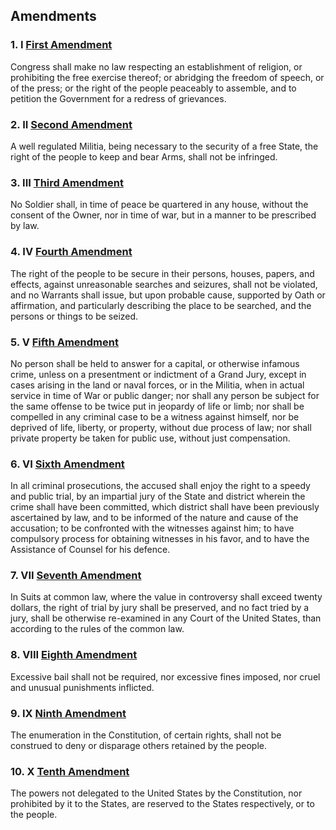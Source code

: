## Amendments

### 1. **I** [First Amendment](https://en.wikipedia.org/wiki/First_Amendment_to_the_United_States_Constitution)

Congress shall make no law respecting an establishment of religion, or prohibiting the free exercise thereof; or abridging the freedom of speech, or of the press; or the right of the people peaceably to assemble, and to petition the Government for a redress of grievances.

### 2. **II** [Second Amendment](https://en.wikipedia.org/wiki/Second_Amendment_to_the_United_States_Constitution)

A well regulated Militia, being necessary to the security of a free State, the right of the people to keep and bear Arms, shall not be infringed.

### 3. **III** [Third Amendment](https://en.wikipedia.org/wiki/Third_Amendment_to_the_United_States_Constitution)

No Soldier shall, in time of peace be quartered in any house, without the consent of the Owner, nor in time of war, but in a manner to be prescribed by law.

### 4. **IV** [Fourth Amendment](https://en.wikipedia.org/wiki/Fourth_Amendment_to_the_United_States_Constitution)

The right of the people to be secure in their persons, houses, papers, and effects, against unreasonable searches and seizures, shall not be violated, and no Warrants shall issue, but upon probable cause, supported by Oath or affirmation, and particularly describing the place to be searched, and the persons or things to be seized.

### 5. **V** [Fifth Amendment](https://en.wikipedia.org/wiki/Fifth_Amendment_to_the_United_States_Constitution)

No person shall be held to answer for a capital, or otherwise infamous crime, unless on a presentment or indictment of a Grand Jury, except in cases arising in the land or naval forces, or in the Militia, when in actual service in time of War or public danger; nor shall any person be subject for the same offense to be twice put in jeopardy of life or limb; nor shall be compelled in any criminal case to be a witness against himself, nor be deprived of life, liberty, or property, without due process of law; nor shall private property be taken for public use, without just compensation.

### 6. **VI** [Sixth Amendment](https://en.wikipedia.org/wiki/Sixth_Amendment_to_the_United_States_Constitution)

In all criminal prosecutions, the accused shall enjoy the right to a speedy and public trial, by an impartial jury of the State and district wherein the crime shall have been committed, which district shall have been previously ascertained by law, and to be informed of the nature and cause of the accusation; to be confronted with the witnesses against him; to have compulsory process for obtaining witnesses in his favor, and to have the Assistance of Counsel for his defence.

### 7. **VII** [Seventh Amendment](https://en.wikipedia.org/wiki/Seventh_Amendment_to_the_United_States_Constitution)

In Suits at common law, where the value in controversy shall exceed twenty dollars, the right of trial by jury shall be preserved, and no fact tried by a jury, shall be otherwise re-examined in any Court of the United States, than according to the rules of the common law.

### 8. **VIII** [Eighth Amendment](https://en.wikipedia.org/wiki/Eighth_Amendment_to_the_United_States_Constitution)

Excessive bail shall not be required, nor excessive fines imposed, nor cruel and unusual punishments inflicted.

### 9. **IX** [Ninth Amendment](https://en.wikipedia.org/wiki/Ninth_Amendment_to_the_United_States_Constitution)

The enumeration in the Constitution, of certain rights, shall not be construed to deny or disparage others retained by the people.

### 10. **X** [Tenth Amendment](https://en.wikipedia.org/wiki/Tenth_Amendment_to_the_United_States_Constitution)

The powers not delegated to the United States by the Constitution, nor prohibited by it to the States, are reserved to the States respectively, or to the people.

